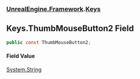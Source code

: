 ### [UnrealEngine.Framework](./UnrealEngine-Framework.md 'UnrealEngine.Framework').[Keys](./Keys.md 'UnrealEngine.Framework.Keys')
## Keys.ThumbMouseButton2 Field
  
```csharp
public const ThumbMouseButton2;
```
#### Field Value
[System.String](https://docs.microsoft.com/en-us/dotnet/api/System.String 'System.String')  
